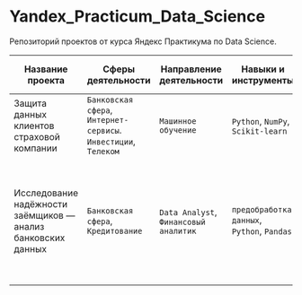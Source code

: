 # Yandex_Practicum_Data_Science
 Репозиторий проектов от курса Яндекс Практикума по Data Science.

|Название проекта|Сферы деятельности|Направление деятельности|Навыки и инструменты|Задачи проекта|Ключевые слова проекта|
|----------------|------------------|------------------------|--------------------|--------------|----------------------|
|Защита данных клиентов страховой компании|`Банковская сфера`, `Интернет-сервисы`. `Инвестиции`, `Телеком`|`Машинное обучение`|`Python`, `NumPy`, `Scikit-learn`|Разработка модели анонимизации персональных данных|линейная алгебра, регрессия|
|Исследование надёжности заёмщиков — анализ банковских данных|`Банковская сфера`, `Кредитование`|`Data Analyst`, `Финансовый аналитик`|`предобработка данных`, `Python`, `Pandas`|На основе статистики о платёжеспособности клиентов исследовать влияет ли семейное положение и количество детей клиента на факт возврата кредита в срок|data analyst, аналитик данных, аналитик, финансовый аналитик, analyst|
